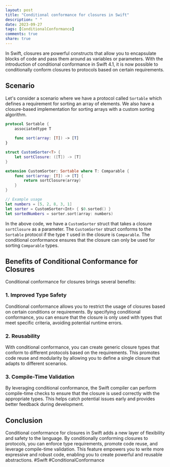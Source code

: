 ```yaml
---
layout: post
title: "Conditional conformance for closures in Swift"
description: " "
date: 2023-09-27
tags: [ConditionalConformance]
comments: true
share: true
---
```


In Swift, closures are powerful constructs that allow you to encapsulate blocks of code and pass them around as variables or parameters. With the introduction of conditional conformance in Swift 4.1, it is now possible to conditionally conform closures to protocols based on certain requirements.

## Scenario

Let's consider a scenario where we have a protocol called `Sortable` which defines a requirement for sorting an array of elements. We also have a closure-based implementation for sorting arrays with a custom sorting algorithm.

```swift
protocol Sortable {
    associatedtype T
    
    func sort(array: [T]) -> [T]
}

struct CustomSorter<T> {
    let sortClosure: ([T]) -> [T]
}

extension CustomSorter: Sortable where T: Comparable {
    func sort(array: [T]) -> [T] {
        return sortClosure(array)
    }
}

// Example usage
let numbers = [5, 2, 8, 3, 1]
let sorter = CustomSorter<Int> { $0.sorted() }
let sortedNumbers = sorter.sort(array: numbers)
```

In the above code, we have a `CustomSorter` struct that takes a closure `sortClosure` as a parameter. The `CustomSorter` struct conforms to the `Sortable` protocol if the type `T` used in the closure is `Comparable`. The conditional conformance ensures that the closure can only be used for sorting `Comparable` types.

## Benefits of Conditional Conformance for Closures

Conditional conformance for closures brings several benefits:

### 1. Improved Type Safety

Conditional conformance allows you to restrict the usage of closures based on certain conditions or requirements. By specifying conditional conformance, you can ensure that the closure is only used with types that meet specific criteria, avoiding potential runtime errors.

### 2. Reusability

With conditional conformance, you can create generic closure types that conform to different protocols based on the requirements. This promotes code reuse and modularity by allowing you to define a single closure that adapts to different scenarios.

### 3. Compile-Time Validation

By leveraging conditional conformance, the Swift compiler can perform compile-time checks to ensure that the closure is used correctly with the appropriate types. This helps catch potential issues early and provides better feedback during development.

## Conclusion

Conditional conformance for closures in Swift adds a new layer of flexibility and safety to the language. By conditionally conforming closures to protocols, you can enforce type requirements, promote code reuse, and leverage compile-time validation. This feature empowers you to write more expressive and robust code, enabling you to create powerful and reusable abstractions. #Swift #ConditionalConformance
